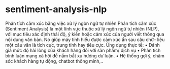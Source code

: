 # sentiment-analysis-nlp
Phân tích cảm xúc bằng việc xử lý ngôn ngữ tự nhiên
 Phân tích cảm xúc (Sentiment Analysis) là một lĩnh vực thuộc xử lý
 ngôn ngữ tự nhiên (NLP), với mục tiêu xác định thái độ, ý kiến hoặc cảm
 xúc của người viết thông qua nội dung văn bản. Nó giúp máy tính hiểu
 được cảm xúc ẩn sau câu chữ– liệu một câu văn là tích cực, trung tính hay
 tiêu cực.
 Ứng dụng thực tế:
 • Đánh giá mức độ hài lòng của khách hàng đối với sản phẩm/ dịch vụ
 • Phân tích bình luận mạng xã hội để nắm bắt xu hướng dư luận.
 • Hệ thống gợi ý, chăm sóc khách hàng tự động, chatbot thông minh,..
